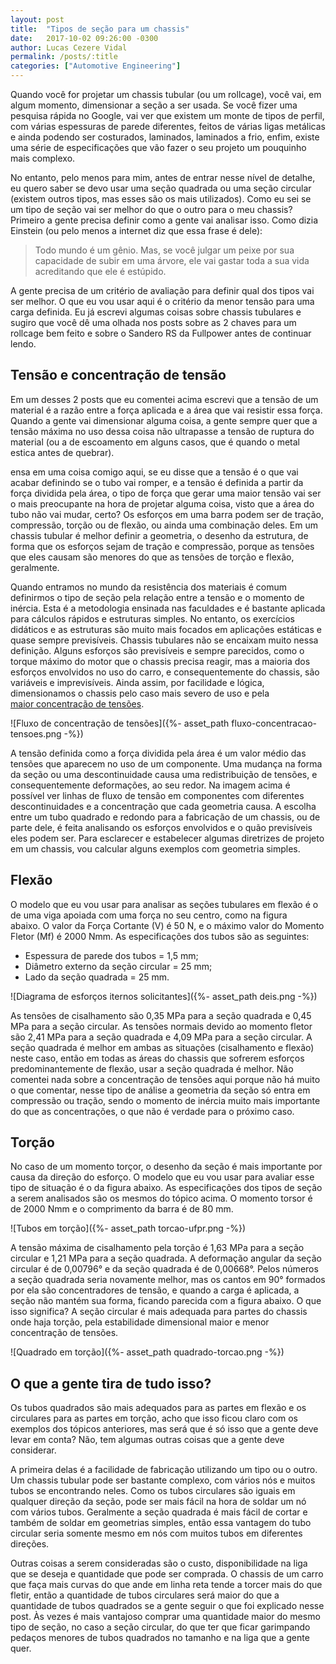 ```yaml
---
layout: post
title:  "Tipos de seção para um chassis"
date:   2017-10-02 09:26:00 -0300
author: Lucas Cezere Vidal
permalink: /posts/:title
categories: ["Automotive Engineering"]
---
```

Quando você for projetar um chassis tubular (ou um rollcage), você vai, em algum momento, dimensionar a seção a ser usada. Se você fizer uma pesquisa rápida no Google, vai ver que existem um monte de tipos de perfil, com várias espessuras de parede diferentes, feitos de várias ligas metálicas e ainda podendo ser costurados, laminados, laminados a frio, enfim, existe uma série de especificações que vão fazer o seu projeto um pouquinho mais complexo.

No entanto, pelo menos para mim, antes de entrar nesse nível de detalhe, eu quero saber se devo usar uma seção quadrada ou uma seção circular (existem outros tipos, mas esses são os mais utilizados). Como eu sei se um tipo de seção vai ser melhor do que o outro para o meu chassis? Primeiro a gente precisa definir como a gente vai analisar isso. Como dizia Einstein (ou pelo menos a internet diz que essa frase é dele):

>Todo mundo é um gênio. Mas, se você julgar um peixe por sua capacidade de subir em uma árvore, ele vai gastar toda a sua vida acreditando que ele é estúpido.

A gente precisa de um critério de avaliação para definir qual dos tipos vai ser melhor. O que eu vou usar aqui é o critério da menor tensão para uma carga definida. Eu já escrevi algumas coisas sobre chassis tubulares e sugiro que você dê uma olhada nos posts sobre as 2 chaves para um rollcage bem feito e sobre o Sandero RS da Fullpower antes de continuar lendo.

## Tensão e concentração de tensão

Em um desses 2 posts que eu comentei acima escrevi que a tensão de um material é a razão entre a força aplicada e a área que vai resistir essa força. Quando a gente vai dimensionar alguma coisa, a gente sempre quer que a tensão máxima no uso dessa coisa não ultrapasse a tensão de ruptura do material (ou a de escoamento em alguns casos, que é quando o metal estica antes de quebrar).

ensa em uma coisa comigo aqui, se eu disse que a tensão é o que vai acabar definindo se o tubo vai romper, e a tensão é definida a partir da força dividida pela área, o tipo de força que gerar uma maior tensão vai ser o mais preocupante na hora de projetar alguma coisa, visto que a área do tubo não vai mudar, certo? Os esforços em uma barra podem ser de tração, compressão, torção ou de flexão, ou ainda uma combinação deles. Em um chassis tubular é melhor definir a geometria, o desenho da estrutura, de forma que os esforços sejam de tração e compressão, porque as tensões que eles causam são menores do que as tensões de torção e flexão, geralmente.

Quando entramos no mundo da resistência dos materiais é comum definirmos o tipo de seção pela relação entre a tensão e o momento de inércia. Esta é a metodologia ensinada nas faculdades e é bastante aplicada para cálculos rápidos e estruturas simples. No entanto, os exercícios didáticos e as estruturas são muito mais focados em aplicações estáticas e quase sempre previsíveis. Chassis tubulares não se encaixam muito nessa definição. Alguns esforços são previsíveis e sempre parecidos, como o torque máximo do motor que o chassis precisa reagir, mas a maioria dos esforços envolvidos no uso do carro, e consequentemente do chassis, são variáveis e imprevisíveis. Ainda assim, por facilidade e lógica, dimensionamos o chassis pelo caso mais severo de uso e pela [maior concentração de tensões](https://pt.wikipedia.org/wiki/Concentra%C3%A7%C3%A3o_de_tens%C3%B5es).

![Fluxo de concentração de tensões]({%- asset_path fluxo-concentracao-tensoes.png -%})

A tensão definida como a força dividida pela área é um valor médio das tensões que aparecem no uso de um componente. Uma mudança na forma da seção ou uma descontinuidade causa uma redistribuição de tensões, e consequentemente deformações, ao seu redor. Na imagem acima é possível ver linhas de fluxo de tensão em componentes com diferentes descontinuidades e a concentração que cada geometria causa. A escolha entre um tubo quadrado e redondo para a fabricação de um chassis, ou de parte dele, é feita analisando os esforços envolvidos e o quão previsíveis eles podem ser. Para esclarecer e estabelecer algumas diretrizes de projeto em um chassis, vou calcular alguns exemplos com geometria simples.

## Flexão

O modelo que eu vou usar para analisar as seções tubulares em flexão é o de uma viga apoiada com uma força no seu centro, como na figura abaixo. O valor da Força Cortante (V) é 50 N, e o máximo valor do Momento Fletor (Mf) é 2000 Nmm. As especificações dos tubos são as seguintes:

- Espessura de parede dos tubos = 1,5 mm;
- Diâmetro externo da seção circular = 25 mm;
- Lado da seção quadrada = 25 mm.

![Diagrama de esforços iternos solicitantes]({%- asset_path deis.png -%})

As tensões de cisalhamento são 0,35 MPa para a seção quadrada e 0,45 MPa para a seção circular. As tensões normais devido ao momento fletor são 2,41 MPa para a seção quadrada e 4,09 MPa para a seção circular. A seção quadrada é melhor em ambas as situações (cisalhamento e flexão) neste caso, então em todas as áreas do chassis que sofrerem esforços predominantemente de flexão, usar a seção quadrada é melhor. Não comentei nada sobre a concentração de tensões aqui porque não há muito o que comentar, nesse tipo de análise a geometria da seção só entra em compressão ou tração, sendo o momento de inércia muito mais importante do que as concentrações, o que não é verdade para o próximo caso.

## Torção

No caso de um momento torçor, o desenho da seção é mais importante por causa da direção do esforço. O modelo que eu vou usar para avaliar esse tipo de situação é o da figura abaixo. As especificações dos tipos de seção a serem analisados são os mesmos do tópico acima. O momento torsor é de 2000 Nmm e o comprimento da barra é de 80 mm.

![Tubos em torção]({%- asset_path torcao-ufpr.png -%})

A tensão máxima de cisalhamento pela torção é 1,63 MPa para a seção circular e 1,21 MPa para a seção quadrada. A deformação angular da seção circular é de 0,00796° e da seção quadrada é de 0,00668°. Pelos números a seção quadrada seria novamente melhor, mas os cantos em 90° formados por ela são concentradores de tensão, e quando a carga é aplicada, a seção não mantém sua forma, ficando parecida com a figura abaixo. O que isso significa? A seção circular é mais adequada para partes do chassis onde haja torção, pela estabilidade dimensional maior e menor concentração de tensões.

![Quadrado em torção]({%- asset_path quadrado-torcao.png -%})

## O que a gente tira de tudo isso?

Os tubos quadrados são mais adequados para as partes em flexão e os circulares para as partes em torção, acho que isso ficou claro com os exemplos dos tópicos anteriores, mas será que é só isso que a gente deve levar em conta? Não, tem algumas outras coisas que a gente deve considerar.

A primeira delas é a facilidade de fabricação utilizando um tipo ou o outro. Um chassis tubular pode ser bastante complexo, com vários nós e muitos tubos se encontrando neles. Como os tubos circulares são iguais em qualquer direção da seção, pode ser mais fácil na hora de soldar um nó com vários tubos. Geralmente a seção quadrada é mais fácil de cortar e também de soldar em geometrias simples, então essa vantagem do tubo circular seria somente mesmo em nós com muitos tubos em diferentes direções.

Outras coisas a serem consideradas são o custo, disponibilidade na liga que se deseja e quantidade que pode ser comprada. O chassis de um carro que faça mais curvas do que ande em linha reta tende a torcer mais do que fletir, então a quantidade de tubos circulares será maior do que a quantidade de tubos quadrados se a gente seguir o que foi explicado nesse post. Às vezes é mais vantajoso comprar uma quantidade maior do mesmo tipo de seção, no caso a seção circular, do que ter que ficar garimpando pedaços menores de tubos quadrados no tamanho e na liga que a gente quer.
